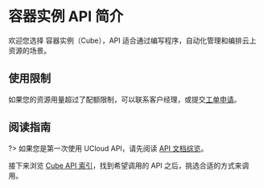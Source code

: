 



# 容器实例 API 简介

欢迎您选择 容器实例（Cube），API 适合通过编写程序，自动化管理和编排云上资源的场景。

## 使用限制

如果您的资源用量超过了配额限制，可以联系客户经理，或提交[工单申请](https://accountv2.ucloud.cn/work_ticket)。

## 阅读指南

?> 如果您是第一次使用 UCloud API，请先阅读 [API 文档综览](/api/summary/)。

接下来浏览 [Cube API 索引](api/cube-api/index.md)，找到希望调用的 API 之后，挑选合适的方式来调用。





